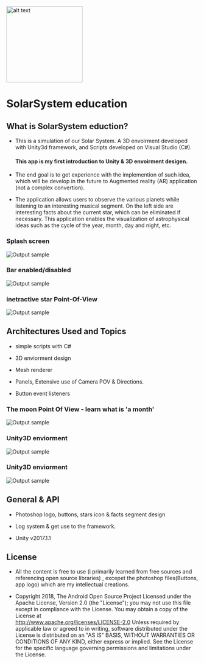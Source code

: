 <img src="https://github.com/MaorAssayag/Additional-Apps-Projects/blob/master/Unity/SolarSystem%20education/Screenshots/applogo.png" alt="alt text" width="200" height="200">

# SolarSystem education

## What is SolarSystem eduction?
- This is a simulation of our Solar System. A 3D envoirment developed with Unity3d framework, and Scripts developed on Visual Studio (C#).

   #### This app is my first introduction to Unity & 3D envoirment desigen.
- The end goal is to get experience with the implemention of such idea, which will be develop in the future to Augmented reality (AR) application (not a complex convertion).

- The application allows users to observe the various planets while listening to an interesting musical segment. On the left side are interesting facts about the current star, which can be eliminated if necessary. This application enables the visualization of astrophysical ideas such as the cycle of the year, month, day and night, etc.

### Splash screen
![Output sample](https://github.com/MaorAssayag/Additional-Apps-Projects/blob/master/Unity/SolarSystem%20education/Screenshots/gifs/splash_gif.gif)

### Bar enabled/disabled
![Output sample](https://github.com/MaorAssayag/Additional-Apps-Projects/blob/master/Unity/SolarSystem%20education/Screenshots/gifs/bar_gif.gif)

### inetractive star Point-Of-View 
![Output sample](https://github.com/MaorAssayag/Additional-Apps-Projects/blob/master/Unity/SolarSystem%20education/Screenshots/gifs/planets_gif.gif)


## Architectures Used and Topics 

* simple scripts with C#

* 3D enviorment design

* Mesh renderer

* Panels, Extensive use of Camera POV & Directions.

* Button event listeners

### The moon Point Of View - learn what is 'a month' 
![Output sample](https://github.com/MaorAssayag/Additional-Apps-Projects/blob/master/Unity/SolarSystem%20education/Screenshots/gifs/moon_gif.gif)

### Unity3D enviorment 
![Output sample](https://github.com/MaorAssayag/Additional-Apps-Projects/blob/master/Unity/SolarSystem%20education/Screenshots/gifs/env_gif.gif)

### Unity3D enviorment 
![Output sample](https://github.com/MaorAssayag/Additional-Apps-Projects/blob/master/Unity/SolarSystem%20education/Screenshots/gifs/env2_gif.gif)

## General & API 

* Photoshop logo, buttons, stars icon & facts segment design

* Log system & get use to the framework.

* Unity v2017.1.1

## License
* All the content is free to use (i primarily learned from free sources and referencing open source libraries) , excepet the photoshop files(Buttons, app logo) which are my intellectual creations.


* Copyright 2018, The Android Open Source Project
Licensed under the Apache License, Version 2.0 (the "License");
you may not use this file except in compliance with the License.
You may obtain a copy of the License at  
                                                                                                                           http://www.apache.org/licenses/LICENSE-2.0
                                                                                                             Unless required by applicable law or agreed to in writing, software distributed under the License is distributed on an "AS IS" BASIS,
WITHOUT WARRANTIES OR CONDITIONS OF ANY KIND, either express or implied.
See the License for the specific language governing permissions and
limitations under the License.

